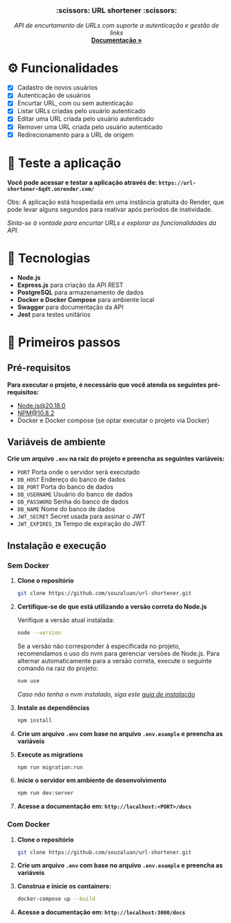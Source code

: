 <div align="center">
  <h3 align="center">:scissors: URL shortener :scissors:</h3>

  <p align="center">
    <i>API de encurtamento de URLs com suporte a autenticação e gestão de links</i>
    <br />
    <a href="https://url-shortener-6qdt.onrender.com/docs/"><strong>Documentação »</strong></a>
  </p>
</div>

# :gear: Funcionalidades
- [x] Cadastro de novos usuários
- [x] Autenticação de usuários
- [x] Encurtar URL, com ou sem autenticação
- [x] Listar URLs criadas pelo usuário autenticado
- [x] Editar uma URL criada pelo usuário autenticado
- [x] Remover uma URL criada pelo usuário autenticado
- [x] Redirecionamento para a URL de origem

# :rocket: Teste a aplicação
**Você pode acessar e testar a aplicação através de: `https://url-shortener-6qdt.onrender.com/`**

Obs: A aplicação está hospedada em uma instância gratuita do Render, que pode levar alguns segundos para reativar após períodos de inatividade.

_Sinta-se à vontade para encurtar URLs e explorar as funcionalidades da API._

# :wrench: Tecnologias

* **Node.js**
* **Express.js** para criação da API REST
* **PostgreSQL** para armazenamento de dados
* **Docker e Docker Compose** para ambiente local
* **Swagger** para documentação da API
* **Jest** para testes unitários

# :feet: Primeiros passos

## Pré-requisitos

**Para executar o projeto, é necessário que vocẽ atenda os seguintes pré-requisitos:**

* Node.js@20.18.0
* NPM@10.8.2
* Docker e Docker compose (se optar executar o projeto via Docker)

## Variáveis de ambiente

**Crie um arquivo `.env` na raiz do projeto e preencha as seguintes variáveis:**

* `PORT` Porta onde o servidor será executado
* `DB_HOST` Endereço do banco de dados
* `DB_PORT` Porta do banco de dados
* `DB_USERNAME` Usuário do banco de dados
* `DB_PASSWORD` Senha do banco de dados
* `DB_NAME` Nome do banco de dados
* `JWT_SECRET` Secret usada para assinar o JWT
* `JWT_EXPIRES_IN` Tempo de expiração do JWT

## Instalação e execução

### Sem Docker

1. **Clone o repositório**
   ```bash
   git clone https://github.com/souzaluan/url-shortener.git
   ```

2. **Certifique-se de que está utilizando a versão correta do Node.js**
   
   Verifique a versão atual instalada:
   ```bash
   node --version
   ```
   Se a versão não corresponder à especificada no projeto, recomendamos o uso do nvm para gerenciar versões de Node.js. Para alternar automaticamente para a versão correta, execute o seguinte comando na raiz do projeto:
   ```bash
   nvm use
   ```
   _Caso não tenha o nvm instalado, siga este [guia de instalação](https://github.com/nvm-sh/nvm#installing-and-updating)_

4. **Instale as dependências**
   ```bash
   npm install
   ```
5. **Crie um arquivo `.env` com base no arquivo `.env.example` e preencha as variáveis**

6. **Execute as migrations**
   ```bash
   npm run migration:run
   ```
7. **Inicie o servidor em ambiente de desenvolvimento**
   ```bash
   npm run dev:server
   ```
8. **Acesse a documentação em: `http://localhost:<PORT>/docs`**

### Com Docker

1. **Clone o repositório**
   ```bash
   git clone https://github.com/souzaluan/url-shortener.git
   ```
2. **Crie um arquivo `.env` com base no arquivo `.env.example` e preencha as variáveis**

3. **Construa e inicie os containers:**
    ```bash
    docker-compose up --build
    ```
4. **Acesse a documentação em: `http://localhost:3000/docs`**
